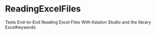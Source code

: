 # ReadingExcelFiles

Tests End-to-End
Reading Excel Files With Katalon Studio and the library ExcelKeywords
